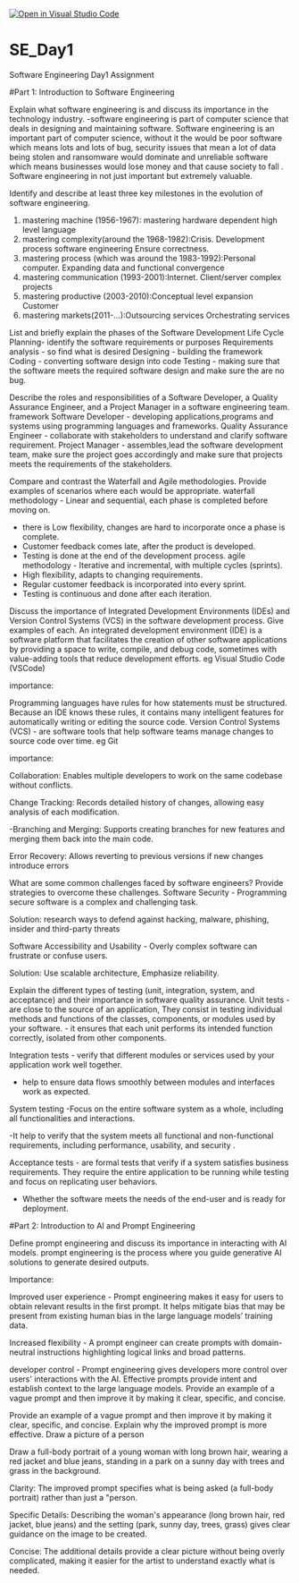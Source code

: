 [![Open in Visual Studio Code](https://classroom.github.com/assets/open-in-vscode-2e0aaae1b6195c2367325f4f02e2d04e9abb55f0b24a779b69b11b9e10269abc.svg)](https://classroom.github.com/online_ide?assignment_repo_id=18417772&assignment_repo_type=AssignmentRepo)
# SE_Day1
Software Engineering Day1 Assignment

#Part 1: Introduction to Software Engineering

Explain what software engineering is and discuss its importance in the technology industry.
-software engineering is part of computer science that deals in designing and maintaining software.
Software engineering is an important part of computer science, without it the would be poor software which means lots and lots of bug, security issues that mean a lot of data being stolen and ransomware would dominate and unreliable software which means businesses would lose money and that cause society to fall . Software engineering in not just important but extremely valuable.

Identify and describe at least three key milestones in the evolution of software engineering.
1. mastering machine (1956-1967): mastering hardware dependent
high level language
2. mastering complexity(around the 1968-1982):Crisis. Development process
software engineering
Ensure correctness. 
3. mastering process (which was around the 1983-1992):Personal computer. Expanding
data and functional convergence
4. mastering communication (1993-2001):Internet. Client/server
complex projects
5. mastering productive (2003-2010):Conceptual level expansion
Customer
6. mastering markets(2011-...):Outsourcing services
Orchestrating services

List and briefly explain the phases of the Software Development Life Cycle
Planning- identify the software requirements or purposes
Requirements analysis - so find what is desired
Designing - building the framework 
Coding - converting software design into code
Testing - making sure that the software meets the required software design and make sure the are no bug.

Describe the roles and responsibilities of a Software Developer, a Quality Assurance Engineer, and a Project Manager in a software engineering team.
framework 
Software Developer - developing applications,programs and systems using programming languages and frameworks.
Quality Assurance Engineer - collaborate with stakeholders to understand and clarify software requirement.
Project Manager - assembles,lead the software development team, make sure the project goes accordingly and make sure that projects meets the requirements of the stakeholders.




Compare and contrast the Waterfall and Agile methodologies. Provide examples of scenarios where each would be appropriate.
waterfall methodology - Linear and sequential, each phase is completed before moving on.
- there is Low flexibility,
 changes are hard to incorporate once a phase is complete.
 - Customer feedback comes late, after the product is developed.
 - Testing is done at the end of the development process.
agile methodology - Iterative and incremental, with multiple cycles (sprints).
- High flexibility, adapts to changing requirements.
- Regular customer feedback is incorporated into every sprint.
- Testing is continuous and done after each iteration.

Discuss the importance of Integrated Development Environments (IDEs) and Version Control Systems (VCS) in the software development process. Give examples of each.
An integrated development environment (IDE) is a software platform that facilitates the creation of other software applications by providing a space to write, compile, and debug code, sometimes with value-adding tools that reduce development efforts. eg Visual Studio Code (VSCode)

importance:

Programming languages have rules for how statements must be structured. Because an IDE knows these rules, it contains many intelligent features for automatically writing or editing the source code.
Version Control Systems (VCS) - are software tools that help software teams manage changes to source code over time. eg Git

importance:

Collaboration: Enables multiple developers to work on the same codebase without conflicts.

Change Tracking: Records detailed history of changes, allowing easy analysis of each modification.

-Branching and Merging: Supports creating branches for new features and merging them back into the main code.

Error Recovery: Allows reverting to previous versions if new changes introduce errors



What are some common challenges faced by software engineers? Provide strategies to overcome these challenges.
Software Security - Programming secure software is a complex and challenging task.

Solution: research ways to defend against hacking, malware, phishing, insider and third-party threats

Software Accessibility and Usability - Overly complex software can frustrate or confuse users.

Solution: Use scalable architecture, Emphasize reliability.

Explain the different types of testing (unit, integration, system, and acceptance) and their importance in software quality assurance.
Unit tests - are close to the source of an application, They consist in testing individual methods and functions of the classes, components, or modules used by your software. - it ensures that each unit performs its intended function correctly, isolated from other components.

 Integration tests - verify that different modules or services used by your application work well together.

 - help to ensure data flows smoothly between modules and interfaces work as expected.

 System testing -Focus on the entire software system as a whole, including all functionalities and interactions.

 -It help to verify that the system meets all functional and non-functional requirements, including performance, usability, and security .

Acceptance tests - are formal tests that verify if a system satisfies business requirements. They require the entire application to be running while testing and focus on replicating user behaviors.

- Whether the software meets the needs of the end-user and is ready for deployment.

#Part 2: Introduction to AI and Prompt Engineering
 

Define prompt engineering and discuss its importance in interacting with AI models.
prompt engineering  is the process where you guide generative AI solutions to generate desired outputs.

Importance:

Improved user experience - Prompt engineering makes it easy for users to obtain relevant results in the first prompt. It helps mitigate bias that may be present from existing human bias in the large language models’ training data.

Increased flexibility - A prompt engineer can create prompts with domain-neutral instructions highlighting logical links and broad patterns.

developer control - Prompt engineering gives developers more control over users' interactions with the AI. Effective prompts provide intent and establish context to the large language models. Provide an example of a vague prompt and then improve it by making it clear, specific, and concise.

Provide an example of a vague prompt and then improve it by making it clear, specific, and concise. Explain why the improved prompt is more effective.
Draw a picture of a person

Draw a full-body portrait of a young woman with long brown hair, wearing a red jacket and blue jeans, standing in a park on a sunny day with trees and grass in the background.

Clarity: The improved prompt specifies what is being asked (a full-body portrait) rather than just a "person.

Specific Details: Describing the woman's appearance (long brown hair, red jacket, blue jeans) and the setting (park, sunny day, trees, grass) gives clear guidance on the image to be created.

Concise: The additional details provide a clear picture without being overly complicated, making it easier for the artist to understand exactly what is needed.
